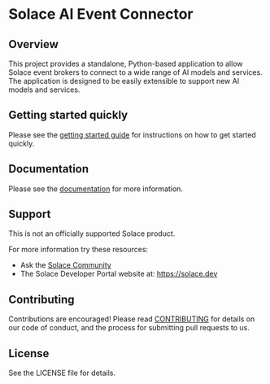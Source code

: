 # Solace AI Event Connector

## Overview

This project provides a standalone, Python-based application to allow Solace event brokers to connect to
a wide range of AI models and services. The application is designed to be easily extensible to
support new AI models and services.

## Getting started quickly

Please see the [getting started guide](docs/getting_started.md) for instructions on how to get started quickly.

## Documentation

Please see the [documentation](docs/index.md) for more information.

## Support

This is not an officially supported Solace product.

For more information try these resources:
- Ask the [Solace Community](https://solace.community)
- The Solace Developer Portal website at: https://solace.dev


## Contributing

Contributions are encouraged! Please read [CONTRIBUTING](CONTRIBUTING.md) for details on our code of conduct, and the process for submitting pull requests to us.


## License
See the LICENSE file for details.

